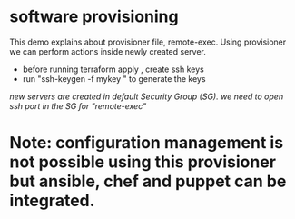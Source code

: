# software provisioning

This demo explains about provisioner file, remote-exec. Using provisioner we can perform actions inside newly created server. 

- before running terraform apply , create ssh keys
- run "ssh-keygen -f mykey " to generate the keys

_new servers are created in default Security Group (SG). we need to open ssh port in the SG for "remote-exec"_

# Note: configuration management is not possible using this provisioner but ansible, chef and puppet can be integrated.
